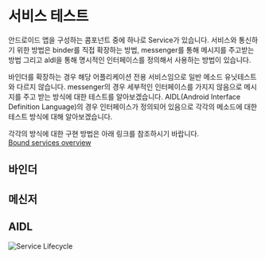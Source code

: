 # 서비스 테스트

안드로이드 앱을 구성하는 콤포넌트 중에 하나로 Service가 있습니다. 서비스와 통신하기 위한 방법은 binder를 직접 확장하는 방법, messenger를 통해 메시지를 주고받는 방법 그리고 aldl을 통해 명시적인 인터페이스를 정의해서 사용하는 방법이 있습니다.

바인더를 확장하는 경우 해당 어플리케이션 전용 서비스임으로 일반 메소드 유닛테스트와 다르지 않습니다. messenger의 경우 세부적인 인터페이스를 가지지 않음으로 메시지를 주고 받는 방식에 대한 테스트를 알아보겠습니다.  AIDL(Android Interface Definition Language)의 경우 인터페이스가 정의되어 있음으로 각각의 메소드에 대한 테스트  방식에 대해 알아보겠습니다.

각각의 방식에 대한 구현 방법은 아래 링크를 참조하시기 바랍니다. <br>
[Bound services overview](https://developer.android.com/guide/components/bound-services)


## 바인더
## 메신저
## AIDL


![Service Lifecycle](https://developer.android.com/images/fundamentals/service_binding_tree_lifecycle.png)

